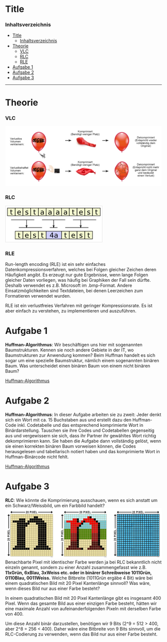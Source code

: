 # Title

### Inhaltsverzeichnis
- [Title](#title)
    - [Inhaltsverzeichnis](#inhaltsverzeichnis)
- [Theorie](#theorie)
    - [VLC](#vlc)
    - [RLC](#rlc)
    - [RLE](#rle)
- [Aufgabe 1](#aufgabe-1)
- [Aufgabe 2](#aufgabe-2)
- [Aufgabe 3](#aufgabe-3)

---------------------------------------
# Theorie
### VLC

![VLC](/04_03%20-%20Week%203/Content/VLC.jpg)

### RLC

![RLC](/04_03%20-%20Week%203/Content/RLE.png)

### RLE
Run-length encoding (RLE) ist ein sehr einfaches Datenkompressionsverfahren, welches bei Folgen gleicher Zeichen deren Häufigkeit angibt. Es erzeugt nur gute Ergebnisse, wenn lange Folgen gleicher Daten vorliegen, was häufig bei Graphiken der Fall sein dürfte. Deshalb verwendet es z.B. Microsoft im .bmp-Format. Andere Einsatzmöglichkeiten sind Textdateien, bei denen Leerzeichen zum Formatieren verwendet wurden.

RLE ist ein verlustfreies Verfahren mit geringer Kompressionsrate. Es ist aber einfach zu verstehen, zu implementieren und auszuführen.

# Aufgabe 1
**Huffman-Algorithmus**: Wir beschäftigen uns hier mit sogenannten Baumstrukturen. 
Kennen sie noch andere Gebiete in der IT, wo Baumstrukturen zur Anwendung 
kommen? Beim Huffman handelt es sich sogar um eine spezielle Baumstruktur, 
nämlich einem sogenannten binären Baum. Was unterscheidet einen binären Baum 
von einem nicht binären Baum?

[Huffman-Algorithmus](/Huffmann/README.md)

# Aufgabe 2
**Huffman-Algorithmus**: In dieser Aufgabe arbeiten sie zu zweit: Jeder denkt sich ein 
Wort mit ca. 15 Buchstaben aus und erstellt dazu den Huffman-Code inkl. 
Codetabelle und das entsprechend komprimierte Wort in Binärdarstellung. Tauschen 
sie ihre Codes und Codetabellen gegenseitig aus und vergewissern sie sich, dass ihr 
Partner ihr gewähltes Wort richtig dekomprimieren kann. Sie haben die Aufgabe dann 
vollständig gelöst, wenn sie einen korrekten binären Baum vorweisen können, die 
Codes herausgelesen und tabellarisch notiert haben und das komprimierte Wort in
Huffman-Binärcode nicht fehlt.

[Huffman-Algorithmus](/Huffmann/README.md)

# Aufgabe 3
**RLC**: Wie könnte die Komprimierung ausschauen, wenn es sich anstatt um ein 
Schwarz/Weissbild, um ein Farbbild handelt?
![RLC](/04_03%20-%20Week%203/Content/Aufgabe3-RLC.png)
Benachbarte Pixel mit identischer Farbe werden ja bei RLC bekanntlich nicht einzeln 
genannt, sondern zu einer Anzahl zusammengefasst wie z.B. **11xGrün, 6xBlau, 
3xWeiss etc. oder in binärer Schreibweise 1011Grün, 0110Blau, 0011Weiss.** Welche 
Bitbreite (1011Grün ergäbe 4 Bit) wäre bei einem quadratischen Bild mit 20 Pixel 
Kantenlänge sinnvoll? Was wäre, wenn dieses Bild nur aus einer Farbe besteht?

In einem quadratischen Bild mit 20 Pixel Kantenlänge gibt es insgesamt 400 Pixel. Wenn das gesamte Bild aus einer einzigen Farbe besteht, hätten wir eine maximale Anzahl von aufeinanderfolgenden Pixeln mit derselben Farbe von 400.

Um diese Anzahl binär darzustellen, benötigen wir 9 Bits (2^9 = 512 > 400, aber 2^8 = 256 < 400). Daher wäre eine Bitbreite von 9 Bits sinnvoll, um die RLC-Codierung zu verwenden, wenn das Bild nur aus einer Farbe besteht.